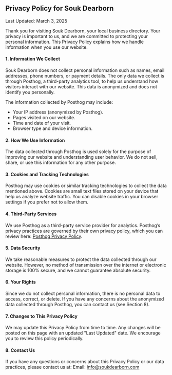 ## Privacy Policy for Souk Dearborn
Last Updated: March 3, 2025

Thank you for visiting Souk Dearborn, your local business directory. Your privacy is important to us, and we are committed to protecting your personal information. This Privacy Policy explains how we handle information when you use our website.

#### 1. Information We Collect

Souk Dearborn does not collect personal information such as names, email addresses, phone numbers, or payment details. The only data we collect is through Posthog, a third-party analytics tool, to help us understand how visitors interact with our website. This data is anonymized and does not identify you personally.

The information collected by Posthog may include:

- Your IP address (anonymized by Posthog).
- Pages visited on our website.
- Time and date of your visit.
- Browser type and device information.

#### 2. How We Use Information

The data collected through Posthog is used solely for the purpose of improving our website and understanding user behavior. We do not sell, share, or use this information for any other purpose.

#### 3. Cookies and Tracking Technologies

Posthog may use cookies or similar tracking technologies to collect the data mentioned above. Cookies are small text files stored on your device that help us analyze website traffic. You can disable cookies in your browser settings if you prefer not to allow them.

#### 4. Third-Party Services

We use Posthog as a third-party service provider for analytics. Posthog’s privacy practices are governed by their own privacy policy, which you can review here: [Posthog Privacy Policy](https://posthog.com/privacy).

#### 5. Data Security

We take reasonable measures to protect the data collected through our website. However, no method of transmission over the internet or electronic storage is 100% secure, and we cannot guarantee absolute security.

#### 6. Your Rights

Since we do not collect personal information, there is no personal data to access, correct, or delete. If you have any concerns about the anonymized data collected through Posthog, you can contact us (see Section 8).

#### 7. Changes to This Privacy Policy

We may update this Privacy Policy from time to time. Any changes will be posted on this page with an updated "Last Updated" date. We encourage you to review this policy periodically.

#### 8. Contact Us

If you have any questions or concerns about this Privacy Policy or our data practices, please contact us at:
Email: [info@soukdearborn.com](mailto:info@soukdearborn.com)